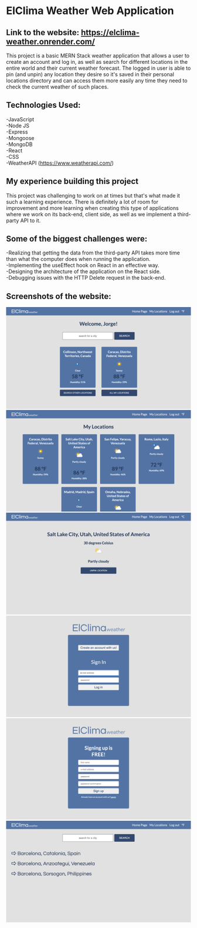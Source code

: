 # ElClima Weather Web Application

## Link to the website: https://elclima-weather.onrender.com/

This project is a basic MERN Stack weather application that allows a user to create an account and log in, as well as search for different locations in the entire world and their current weather forecast. The logged in user is able to pin (and unpin) any location they desire so it's saved in their personal locations directory and can access them more easily any time they need to check the current weather of such places.

## Technologies Used:

-JavaScript <br>
-Node JS <br>
-Express <br>
-Mongoose <br>
-MongoDB <br>
-React <br>
-CSS <br>
-WeatherAPI (https://www.weatherapi.com/)

## My experience building this project

This project was challenging to work on at times but that's what made it such a learning experience. There is definitely a lot of room for improvement and more learning when creating this type of applications where we work on its back-end, client side, as well as we implement a third-party API to it.

## Some of the biggest challenges were:

-Realizing that getting the data from the third-party API takes more time than what the computer does when running the application. <br>
-Implementing the useEffect hook on React in an effective way. <br>
-Designing the architecture of the application on the React side. <br>
-Debugging issues with the HTTP Delete request in the back-end.

## Screenshots of the website:

![Alt text](public/images/img1.png)
![Alt text](public/images/img2.png)
![Alt text](public/images/img3.png)
![Alt text](public/images/img4.png)
![Alt text](public/images/img5.png)
![Alt text](public/images/img6.png)
